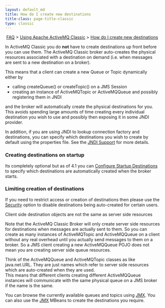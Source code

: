 ```yaml
---
layout: default_md
title: How do I create new destinations 
title-class: page-title-classic
type: classic
---
```


 [FAQ](faq) > [Using Apache ActiveMQ Classic](using-apache-activemq-classic) > [How do I create new destinations](how-do-i-create-new-destinations)


In ActiveMQ Classic you do **not** have to create destinations up front before you can use them. The ActiveMQ Classic broker auto-creates the physical resources associated with a destination on demand (i.e. when messages are sent to a new destination on a broker).

This means that a client can create a new Queue or Topic dynamically either by

*   calling createQueue() or createTopic() on a JMS Session
*   creating an instance of ActiveMQTopic or ActiveMQQueue and possibly registering them in JNDI

and the broker will automatically create the physical destinations for you. This avoids spending large amounts of time creating every individual destination you wish to use and possibly then exposing it in some JNDI provider.

In addition, if you are using JNDI to lookup connection factory and destinations, you can specify which destinations you wish to create by default using the properties file. See the [JNDI Support](jndi-support) for more details.

### Creating destinations on startup

Its completely optional but as of 4.1 you can [Configure Startup Destinations](configure-startup-destinations) to specify which destinations are automatically created when the broker starts.

### Limiting creation of destinations

If you need to restrict access or creation of destinations then please use the [Security](security) option to disable destinations being auto-created for certain users.

Client side destination objects are not the same as server side resources

Note that the ActiveMQ Classic Broker will only create server side resources for destinations when messages are actually sent to them. So you can create as many instances of ActiveMQTopic and ActiveMQQueue on a client without any real overhead until you actually send messages to them on a broker. So a JMS client creating a new ActiveMQQueue POJO does not mean you are creating server side queue resources.

Think of the ActiveMQQueue and ActiveMQTopic classes as like java.net.URL. They are just names which refer to server side resources which are auto-created when they are used.  
This means that different clients creating different ActiveMQQueue instances will communicate with the same physical queue on a JMS broker if the name is the same.

You can browse the currently available queues and topics using [JMX](jmx). You can also use the [JMX](jmx) MBeans to create the destinations you require.

